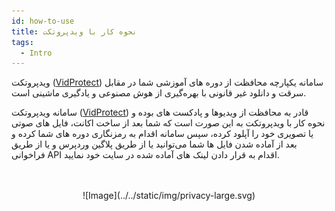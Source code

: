 ```yaml
---
id: how-to-use
title: نحوه کار با ویدپروتکت
tags:
  - Intro
---
```


ویدپروتکت ([VidProtect](http://vidprotect.ir/)) سامانه یکپارچه محافظت از دوره های آموزشی شما در مقابل سرقت و دانلود غیر
قانونی با بهره‌گیری از هوش مصنوعی و یادگیری ماشینی است.

سامانه ویدپروتکت ([VidProtect](http://vidprotect.ir/)) قادر به محافظت از ویدیوها و پادکست های بوده و نحوه کار با
ویدپروتکت به این صورت است که شما بعد از ساخت اکانت، فایل های صوتی یا تصویری خود را آپلود کرده، سپس سامانه اقدام به
رمزنگاری دوره های شما کرده و بعد از آماده شدن فایل ها شما می‌توانید یا از طریق پلاگین وردپرس و یا از طریق فراخوانی API
اقدام به قرار دادن لینک های آماده شده در سایت خود نمایید.

<br/>
<br/>
<center>
![Image](../../static/img/privacy-large.svg)
</center>
